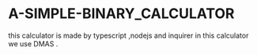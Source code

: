 # A-SIMPLE-BINARY_CALCULATOR
this calculator is made by typescript ,nodejs and inquirer  in this calculator we use DMAS .
